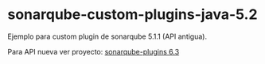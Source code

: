 # sonarqube-custom-plugins-java-5.2

Ejemplo para custom plugin de sonarqube 5.1.1
(API antigua).

Para API nueva ver proyecto:
[sonarqube-plugins 6.3](https://github.com/devwebcl/sonarqube-plugins)

